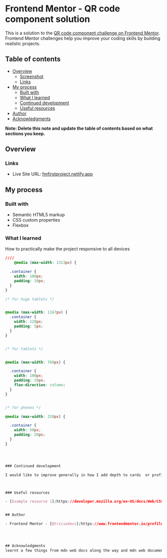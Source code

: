 # Frontend Mentor - QR code component solution

This is a solution to the [QR code component challenge on Frontend Mentor](https://www.frontendmentor.io/challenges/qr-code-component-iux_sIO_H). Frontend Mentor challenges help you improve your coding skills by building realistic projects. 

## Table of contents

- [Overview](#overview)
  - [Screenshot](#screenshot)
  - [Links](#links)
- [My process](#my-process)
  - [Built with](#built-with)
  - [What I learned](#what-i-learned)
  - [Continued development](#continued-development)
  - [Useful resources](#useful-resources)
- [Author](#author)
- [Acknowledgments](#acknowledgments)

**Note: Delete this note and update the table of contents based on what sections you keep.**

## Overview



### Links


- Live Site URL: [fmfirstproject.netlify.app](fmfirstproject.netlify.app)

## My process

### Built with

- Semantic HTML5 markup
- CSS custom properties
- Flexbox





### What I learned

How to practically make the project responsive to all devices 

```css
////
    @media (max-width: 1313px) {

  .container {
    width: 100px;
    padding: 10px;
  }
}

/* for huge tablets */


@media (max-width: 1167px) {
  .container {
    width: 120px;
    padding: 5px;
  }
}


/* for tablets */


@media (max-width: 768px) {

  .container {
    width: 100px;
    padding: 10px;
    flex-direction: column;
  }
}


/* for phones */

@media (max-width: 320px) {

  .container {
    width: 50px;
    padding: 20px;
  }
} 




### Continued development

I would like to improve generally in how I add depth to cards  or profile to make it look more professional without ignoring the proper use of semantic html



### Useful resources

- [Example resource 1](https://developer.mozilla.org/en-US/docs/Web/CSS/CSS_text/Wrapping_breaking_text) - This helped me in sizing the text width. I really liked this pattern and will use it going forward.


## Author

- Frontend Mentor - [@triciodevs](https://www.frontendmentor.io/profile/triciodevs)




## Acknowledgments
learnt a few things from mdn web docs along the way and mdn web documents 
